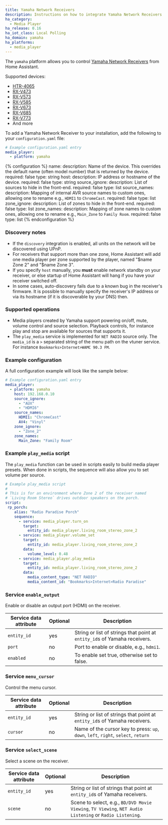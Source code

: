 ```yaml
---
title: Yamaha Network Receivers
description: Instructions on how to integrate Yamaha Network Receivers into Home Assistant.
ha_category:
  - Media Player
ha_release: 0.16
ha_iot_class: Local Polling
ha_domain: yamaha
ha_platforms:
  - media_player
---
```


The `yamaha` platform allows you to control [Yamaha Network Receivers](https://usa.yamaha.com/products/audio-visual/av-receivers-amps/rx) from Home Assistant.

Supported devices:

- [HTR-4065](https://www.yamaha.com/cchtr4065/)
- [RX-V473](https://ca.yamaha.com/en/products/audio_visual/av_receivers_amps/rx-v473/specs.html)
- [RX-V573](https://ca.yamaha.com/en/products/audio_visual/av_receivers_amps/rx-v573/specs.html)
- [RX-V585](https://ca.yamaha.com/en/products/audio_visual/av_receivers_amps/rx-v585_u/specs.html)
- [RX-V673](https://ca.yamaha.com/en/products/audio_visual/av_receivers_amps/rx-v673/specs.html)
- [RX-V685](https://ca.yamaha.com/en/products/audio_visual/av_receivers_amps/rx-v585_u/specs.html)
- [RX-V773](https://ca.yamaha.com/en/products/audio_visual/av_receivers_amps/rx-v773/specs.html)
- And more

To add a Yamaha Network Receiver to your installation, add the following to your `configuration.yaml` file:

```yaml
# Example configuration.yaml entry
media_player:
  - platform: yamaha
```

{% configuration %}
name:
  description: Name of the device. This overrides the default name (often model number) that is returned by the device.
  required: false
  type: string
host:
  description: IP address or hostname of the device.
  required: false
  type: string
source_ignore:
  description: List of sources to hide in the front-end.
  required: false
  type: list
source_names:
  description: Mapping of internal AVR source names to custom ones, allowing one to rename e.g., `HDMI1` to `ChromeCast`.
  required: false
  type: list
zone_ignore:
  description: List of zones to hide in the front-end.
  required: false
  type: list
zone_names:
  description: Mapping of zone names to custom ones, allowing one to rename e.g., `Main_Zone` to `Family Room`.
  required: false
  type: list
{% endconfiguration %}

### Discovery notes

- If the `discovery` integration is enabled, all units on the network
  will be discovered using UPnP.
- For receivers that support more than one zone, Home Assistant will
  add one media player per zone supported by the player, named "$name
  Zone 2" and "$name Zone 3".
- If you specify `host` manually, you **must** enable network standby
  on your receiver, or else startup of Home Assistant will hang if you
  have your receiver switched off.
- In some cases, auto-discovery fails due to a known bug in the
  receiver's firmware. It is possible to manually specify the
  receiver's IP address or via its hostname (if it is discoverable by
  your DNS) then.

### Supported operations

- Media players created by Yamaha support powering on/off, mute,
  volume control and source selection. Playback controls, for instance
  play and stop are available for sources that supports it.
- The `play_media` service is implemented for `NET RADIO` source
  only. The `media_id` is a `>` separated string of the menu path on
  the vtuner service. For instance `Bookmarks>Internet>WAMC 90.3 FM`.

### Example configuration

A full configuration example will look like the sample below:
```yaml
# Example configuration.yaml entry
media_player:
  - platform: yamaha
    host: 192.168.0.10
    source_ignore:
      - "AUX"
      - "HDMI6"
    source_names:
      HDMI1: "ChromeCast"
      AV4: "Vinyl"
    zone_ignore:
      - "Zone_2"
    zone_names:
      Main_Zone: "Family Room"
```

### Example `play_media` script

The `play_media` function can be used in scripts easily to build media
player presets. When done in scripts, the sequence will also allow you
to set volume per source.

```yaml
# Example play_media script
#
# This is for an environment where Zone 2 of the receiver named
# `Living Room Stereo` drives outdoor speakers on the porch.
script:
 rp_porch:
    alias: "Radio Paradise Porch"
    sequence:
      - service: media_player.turn_on
        target:
          entity_id: media_player.living_room_stereo_zone_2
      - service: media_player.volume_set
        target:
          entity_id: media_player.living_room_stereo_zone_2
        data:
          volume_level: 0.48
      - service: media_player.play_media
        target:
          entity_id: media_player.living_room_stereo_zone_2
        data:
          media_content_type: "NET RADIO"
          media_content_id: "Bookmarks>Internet>Radio Paradise"

```

### Service `enable_output`

Enable or disable an output port (HDMI) on the receiver.

| Service data attribute | Optional | Description |
| ---------------------- | -------- | ----------- |
| `entity_id` | yes | String or list of strings that point at `entity_id`s of Yamaha receivers.
| `port` | no | Port to enable or disable, e.g., `hdmi1`.
| `enabled` | no | To enable set true, otherwise set to false.

### Service `menu_cursor`

Control the menu cursor.

| Service data attribute | Optional | Description |
| ---------------------- | -------- | ----------- |
| `entity_id` | yes | String or list of strings that point at `entity_id`s of Yamaha receivers.
| `cursor` | no | Name of the cursor key to press: `up`, `down`, `left`, `right`, `select`, `return`

### Service `select_scene`

Select a scene on the receiver.

| Service data attribute | Optional | Description |
| ---------------------- | -------- | ----------- |
| `entity_id` | yes | String or list of strings that point at `entity_id`s of Yamaha receivers.
| `scene` | no | Scene to select, e.g., `BD/DVD Movie Viewing`, `TV Viewing`, `NET Audio Listening` or `Radio Listening`.
